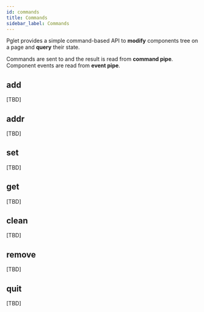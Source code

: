 ```yaml
---
id: commands
title: Commands
sidebar_label: Commands
---
```


Pglet provides a simple command-based API to **modify** components tree on a page and **query** their state.

Commands are sent to and the result is read from **command pipe**. Component events are read from **event pipe**.

## add

[TBD]

## addr

[TBD]

## set

[TBD]

## get

[TBD]

## clean

[TBD]

## remove

[TBD]

## quit

[TBD]
